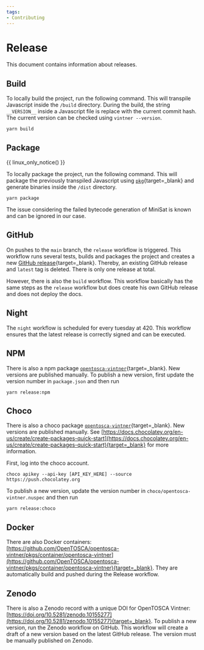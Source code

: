 ```yaml
---
tags:
- Contributing
---
```


# Release

This document contains information about releases.

## Build

To locally build the project, run the following command.
This will transpile Javascript inside the `/build` directory.
During the build, the string `__VERSION__` inside a Javascript file is replace with the current commit hash.
The current version can be checked using `vintner --version`.

```shell linenums="1"
yarn build
```

## Package

{{ linux_only_notice() }}

To locally package the project, run the following command.
This will package the previously transpiled Javascript using [`pkg`](https://github.com/vercel/pkg){target=_blank} and
generate binaries inside the `/dist` directory.

```shell linenums="1"
yarn package
```

The issue considering the failed bytecode generation of MiniSat is known and can be ignored in our case.

## GitHub

On pushes to the `main` branch, the `release` workflow is triggered.
This workflow runs several tests, builds and packages the project and creates a new [GitHub release](https://github.com/OpenTOSCA/opentosca-vintner/releases/tag/latest){target=_blank}.
Thereby, an existing GitHub release and `latest` tag is deleted.
There is only one release at total.

However, there is also the `build` workflow. 
This workflow basically has the same steps as the `release` workflow but does create his own GitHub release and does not deploy the docs.

## Night

The `night` workflow is scheduled for every tuesday at 420.
This workflow ensures that the latest release is correctly signed and can be executed.


## NPM

There is also a npm package [`opentosca-vintner`](https://www.npmjs.com/package/opentosca-vintner){target=_blank}.
New versions are published manually.
To publish a new version, first update the version number in `package.json` and then run

````shell linenums="1"
yarn release:npm
````

## Choco

There is also a choco package [`opentosca-vintner`](https://community.chocolatey.org/packages/opentosca-vintner){target=_blank}.
New versions are published manually.
See [https://docs.chocolatey.org/en-us/create/create-packages-quick-start](https://docs.chocolatey.org/en-us/create/create-packages-quick-start){target=_blank} for more information.

First, log into the choco account.

```shell linenums="1"
choco apikey --api-key [API_KEY_HERE] --source https://push.chocolatey.org
```

To publish a new version, update the version number in `choco/opentosca-vintner.nuspec` and then run

````shell linenums="1"
yarn release:choco
````

## Docker

There are also Docker containers: [https://github.com/OpenTOSCA/opentosca-vintner/pkgs/container/opentosca-vintner](https://github.com/OpenTOSCA/opentosca-vintner/pkgs/container/opentosca-vintner){target=_blank}.
They are automatically build and pushed during the Release workflow.


## Zenodo

There is also a Zenodo record with a unique DOI for OpenTOSCA Vintner: [https://doi.org/10.5281/zenodo.10155277](https://doi.org/10.5281/zenodo.10155277){target=_blank}.
To publish a new version, run the Zenodo workflow on GitHub.
This workflow will create a draft of a new version based on the latest GitHub release.
The version must be manually published on Zenodo.
